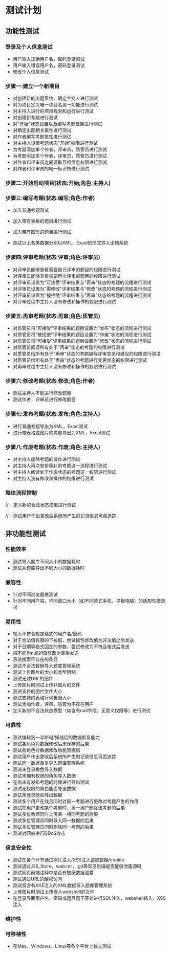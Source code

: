 # 测试计划

## 功能性测试

### 登录及个人信息测试

- 用户输入正确用户名，密码登录测试
- 用户输入错误用户名，密码登录测试
- 修改个人信息测试

### 步骤一:建立一个新项目

- 对创建新的出题系统、确定主持人进行测试
- 对为项目定义唯一项目名这一功能进行测试
- 对主持人进行的项目规划和运行进行测试
- 对创建新考题进行测试
- 对"开始"状态设置以及编写考题框架进行测试
- 对确定出题相关属性进行测试
- 对作者编写考题属性进行测试
- 对主持人设置考题状态"开始"权限进行测试
- 为考题添加单个作者，评审员，质管员进行测试
- 为考题添加多个作者，评审员，质管员进行测试
- 对作者和评审员之间读取互相信息权限进行测试
- 对作者和评审员的唯一标识符进行测试

### 步骤二:开始启动项目(状态:开始;角色:主持人)

### 步骤三:编写考题(状态:编写;角色:作者) 

- 加入普通考题测试
- 加入带有表格的题目进行测试
- 加入带有图形的题目进行测试

- 测试以上各类数据分别以XML，Excel的形式导入出题系统


### 步骤四:评审考题(状态:评审;角色:评审员)

- 对评审员能够查看需要自己评审的题目的权限进行测试
- 对评审员能够查看需要再次评审的题目的权限进行测试
- 对评审员设置为"可接受"评审结果与"再审"状态的考题的流程进行测试
- 对评审员设置为"需修改"评审结果与"修改"状态的考题的流程进行测试
- 对评审员设置为"被拒绝"评审结果与"再审"状态的考题的流程进行测试
- 对评审过程中主持人没有修改和操作的权限进行测试

### 步骤五:再审考题(状态:再审;角色:质管员)

- 对质管员将"可接受"评审结果的题目设置为"发布"状态的流程进行测试
- 对质管员将"被拒绝"评审结果的题目设置为"作废"状态的流程进行测试
- 对质管员将"可接受"评审结果的题目设置为"修改"状态的流程进行测试
- 对质管员阅读所有处于"再审"状态的考题的权限进行测试
- 对质管员给所有处于"再审"状态的考题编写评审意见和建议的权限进行测试
- 对质管员给所有处于"再审"状态的考题进行变更状态的权限进行测试
- 对再审过程中主持人没有修改和操作的权限进行测试

### 步骤六:修改考题(状态:修改;角色:作者)


- 测试主持人不能进行修改题目
- 测试作者，评审员进行修改题目


### 步骤七:发布考题(状态:发布;角色:主持人) 

- 进行普通考题导出为XML，Excel测试
- 进行带表格或图片的考题导出为XML，Excel测试

### 步骤八:作废考题(状态:作废;角色:主持人)

- 对主持人废除考题的操作进行测试
- 对主持人再次安排替补的考题这一流程进行测试
- 对主持人阅读处于作废状态的考题这一权限进行测试
- 对主持人没有修改和操作的权限进行测试


### 整体流程控制






// - 定义新的合法状态模型进行测试

// - 测试用户作出更改后系统所产生的记录信息可否追踪

## 非功能性测试

### 性能效率

- 测试导入题库不同大小的数据耗时
- 测试从题库导出不同大小的数据耗时

### 兼容性

- 针对不同浏览器做测试
- 针对不同用户端，不同窗口大小（如不同款式手机，平板电脑）的适配性做测试

### 易用性

- 输入不符合规定格式的用户名/密码
- 对于合法值有限的下拉框，尝试抓包修改值为非法值之后发送
- 对于日期等格式固定的参数，尝试修改为不符合格式后发送
- 把不能为null的值修改为空后发送
- 测试搜索不存在的条目
- 测试不合法数据导入题库管理系统
- 测试上传图片的大小和类型限制
- 测试无效URL的图片
- 上传图片时测试上传非图片的文件
- 测试支持的图片文件大小
- 测试支持的表格行列极限大小
- 测试添加作者，评审，质管为不存在用户
- 定义新的不合法状态模型（如含有null字段，无意义权限等）进行测试

### 可靠性

- 测试编辑到一半断电/掉线后的数据恢复能力
- 测试各角色对数据修改后未保存的后果
- 测试各角色对数据修改后能否撤销
- 测试用户作出更改后系统所产生的记录信息可否追踪
- 测试同一数据重复导入题库管理系统
- 测试未登录角色导入数据
- 测试未拥有权限的角色导入数据
- 在尚未有发布考题的时候进行导出测试
- 测试无权限的角色能否导出数据
- 测试未登录能否导出数据
- 测试多个用户在线且同时对同一考题进行更改对考题产生的作用
- 测试在用户更改某个考题时，另一用户删除该考题的后果
- 测试多位教师同时上传某一相同考题的后果
- 测试多位管理员同时导入同一数据的后果
- 测试多位管理员同时删除同一考题的后果 
- 测试对网站进行DDoS攻击

### 信息安全性

- 测试在各个环节通过SQL注入/XSS注入盗取数据/cookie
- 测试通过.DS_Store，web.rar，.git等常见后缀是否能够泄露源码
- 测试网页前端注释中是否有敏感数据泄露
- 测试通过URL的越权访问
- 测试将含有XXE注入的XML数据导入题库管理系统
- 上传图片时测试上传嵌入webshell的文件
- 在登录界面用户名，密码或题目题干等处进行SQL注入，webshell插入，XSS注入

### 维护性

### 可移植性

- 在Mac，Windows，Linux等各个平台上独立测试

